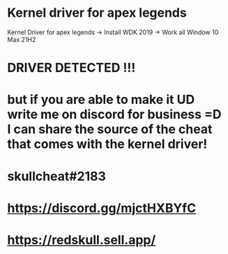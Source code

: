 # Kernel driver for apex legends
Kernel Driver for apex legends
-> Install WDK 2019
-> Work all Window 10 Max 21H2

# DRIVER DETECTED !!!

# but if you are able to make it UD write me on discord for business =D I can share the source of the cheat that comes with the kernel driver!
# skullcheat#2183
# https://discord.gg/mjctHXBYfC
# https://redskull.sell.app/
